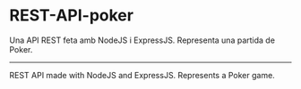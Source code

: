 # REST-API-poker
Una API REST feta amb NodeJS i ExpressJS.
Representa una partida de Poker.

---

REST API made with NodeJS and ExpressJS.
Represents a Poker game.
